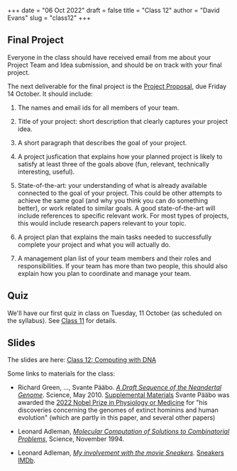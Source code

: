 +++
date = "06 Oct 2022"
draft = false
title = "Class 12"
author = "David Evans"
slug = "class12"
+++

## Final Project

Everyone in the class should have received email from me about your Project Team and Idea submission, and should be on track with your final project.

The next deliverable for the final project is the [Project Proposal](/finalproject), due Friday 14 October. It should include: 

1. The names and email ids for all members of your team.

2. Title of your project: short description that clearly captures your
project idea.

3. A short paragraph that describes the goal of your project.

4. A project jusfication that explains how your planned project is likely to satisfy at least three of the goals above (fun, relevant, technically interesting, useful).

5. State-of-the-art: your understanding of what is already available connected to the goal of your project. This could be other attempts to achieve the same goal (and why you think you can do something better), or work related to similar goals. A good state-of-the-art will include references to specific relevant work. For most types of projects, this would include research papers relevant to your topic.

6. A project plan that explains the main tasks needed to successfully complete your project and what you will actually do.

7. A management plan list of your team members and their roles and
responsibilities. If your team has more than two people, this should
also explain how you plan to coordinate and manage your team.

## Quiz

We'll have our first quiz in class on Tuesday, 11 October (as
scheduled on the syllabus).  See [Class 11](/class11) for details.

## Slides

The slides are here: [Class 12: Computing with DNA](https://www.dropbox.com/s/a2akef6dxi530ug/csbio-class12.pdf?dl=0)

Some links to materials for the class:

- Richard Green, ..., Svante P&auml;&auml;bo. [_A Draft Sequence of the Neandertal Genome_](/docs/neandertal-dna-2010.pdf). Science, May 2010. [Supplemental Materials](/docs/green_som.pdf) Svante P&auml;&auml;bo was awarded the [2022 Nobel Prize in Physiology or Medicine](https://www.nobelprize.org/prizes/medicine/2022/press-release/) for "his discoveries concerning the genomes of extinct hominins and human evolution" (which are partly in this paper, and several other papers) 


- Leonard Adleman, [_Molecular Computation of Solutions to Combinatorial Problems_](/docs/adleman1994.pdf), Science, November 1994.
 
- Leonard Adleman, [_My involvement with the movie Sneakers_](https://molecularscience.usc.edu/sneakers/). [Sneakers IMDb](https://www.imdb.com/title/tt0105435/). 
